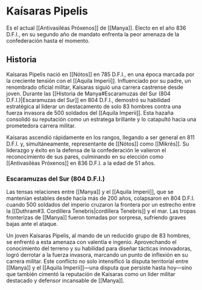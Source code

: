 # Kaísaras Pipelis

Es el actual [[Antivasiléas Próxenos]] de [[Manya]]. Electo en el año 836 D.F.I., en su segundo año de mandato enfrenta la peor amenaza de la confederación hasta el momento.

## Historia

Kaísaras Pipelis nació en [[Nótos]] en 785 D.F.I., en una época marcada por la creciente tensión con el [[Aquila Imperii]]. Influenciado por su padre, un renombrado oficial militar, Kaísaras siguió una carrera castrense desde joven. Durante las [[Historia de Manya#Escaramuzas del Sur (804 D.F.I.)|Escaramuzas del Sur]] en 804 D.F.I., demostró su habilidad estratégica al liderar un destacamento de solo 83 hombres contra una fuerza invasora de 500 soldados del [[Aquila Imperii]]. Esta hazaña consolidó su reputación como un estratega brillante y lo catapultó hacia una prometedora carrera militar.

Kaísaras ascendió rápidamente en los rangos, llegando a ser general en 811 D.F.I. y, simultáneamente, representante de [[Nótos]] como [[Mikrés]]. Su liderazgo y éxito en la defensa de la confederación le valieron el reconocimiento de sus pares, culminando en su elección como [[Antivasiléas Próxenos]] en 836 D.F.I. a la edad de 51 años.

### Escaramuzas del Sur (804 D.F.I.)

Las tensas relaciones entre [[Manya]] y el [[Aquila Imperii]], que se mantenían estables desde hacía más de 200 años, colapsaron en 804 D.F.I. cuando 500 soldados del imperio cruzaron la frontera por un estrecho entre la [[Duthram#3. Cordillera Tenebris|cordillera Tenebris]] y el mar. Las tropas fronterizas de [[Manya]] fueron tomadas por sorpresa, sufriendo graves bajas ante el ataque.

Un joven Kaísaras Pipelis, al mando de un reducido grupo de 83 hombres, se enfrentó a esta amenaza con valentía e ingenio. Aprovechando el conocimiento del terreno y su habilidad para diseñar tácticas innovadoras, logró derrotar a la fuerza invasora, marcando un punto de inflexión en su carrera militar. Este conflicto no solo intensificó la disputa territorial entre [[Manya]] y el [[Aquila Imperii]]—una disputa que persiste hasta hoy—sino que también cimentó la reputación de Kaísaras como un líder militar destacado y defensor incansable de [[Manya]].